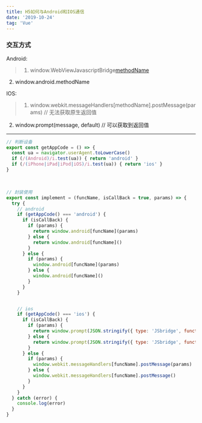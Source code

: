 ```yaml
---
title: H5如何与Android和IOS通信
date: '2019-10-24'
tag: 'Vue'
---
```


### 交互方式

Android: 
> 1) window.WebViewJavascriptBridge[methodName](params)
  2) window.android.methodName

IOS: 
> 1) window.webkit.messageHandlers[methodName].postMessage(params) // 无法获取原生返回值
  2) window.prompt(message, default) // 可以获取到返回值


-----------

```javascript
// 判断设备
export const getAppCode = () => {
  const ua = navigator.userAgent.toLowerCase()
  if (/(Android)/i.test(ua)) { return 'android' }
  if (/(iPhone|iPad|iPod|iOS)/i.test(ua)) { return 'ios' }
}

```

<br/>

```javascript
// 封装使用
export const implement = (funcName, isCallBack = true, params) => {
  try {
    // android
    if (getAppCode() === 'android') {
      if (isCallBack) {
        if (params) {
          return window.android[funcName](params)
        } else {
          return window.android[funcName]()
        }
      } else {
        if (params) {
          window.android[funcName](params)
        } else {
          window.android[funcName]()
        }
      }
    }


    // ios
    if (getAppCode() === 'ios') {
      if (isCallBack) {
        if (params) {
          return window.prompt(JSON.stringify({ type: 'JSbridge', functionName: funcName, arguments: { params } }))
        } else {
          return window.prompt(JSON.stringify({ type: 'JSbridge', functionName: funcName, arguments: {} }))
        }
      } else {
        if (params) {
          window.webkit.messageHandlers[funcName].postMessage(params)
        } else {
          window.webkit.messageHandlers[funcName].postMessage()
        }
      }
    }
  } catch (error) {
    console.log(error)
  }
}
```